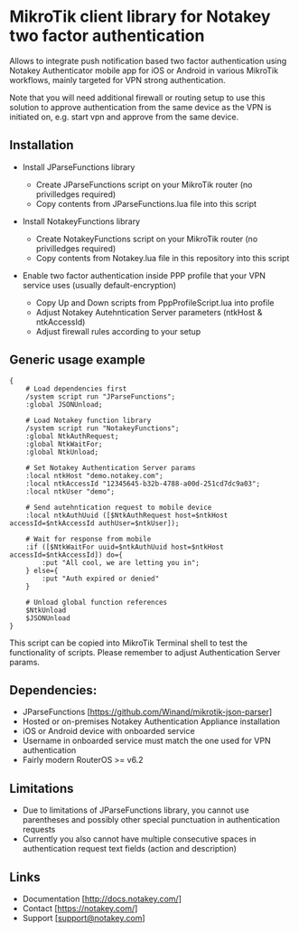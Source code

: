 # MikroTik client library for Notakey two factor authentication

Allows to integrate push notification based two factor authentication using Notakey Authenticator mobile app
for iOS or Android in various MikroTik workflows, mainly targeted for VPN strong authentication.

Note that you will need additional firewall or routing setup to use this solution to approve authentication
from the same device as the VPN is initiated on, e.g. start vpn and approve from the same device.

## Installation

* Install JParseFunctions library
  - Create JParseFunctions script on your MikroTik router (no privilledges required)
  - Copy contents from JParseFunctions.lua file into this script

* Install NotakeyFunctions library
  - Create NotakeyFunctions script on your MikroTik router (no privilledges required)
  - Copy contents from Notakey.lua file in this repository into this script

* Enable two factor authentication inside PPP profile that your VPN service uses (usually default-encryption)
  - Copy Up and Down scripts from PppProfileScript.lua into profile
  - Adjust Notakey Autehntication Server parameters (ntkHost & ntkAccessId)
  - Adjust firewall rules according to your setup

## Generic usage example
```
{
    # Load dependencies first
    /system script run "JParseFunctions";
    :global JSONUnload;

    # Load Notakey function library
    /system script run "NotakeyFunctions";
    :global NtkAuthRequest;
    :global NtkWaitFor;
    :global NtkUnload;

    # Set Notakey Authentication Server params
    :local ntkHost "demo.notakey.com";
    :local ntkAccessId "12345645-b32b-4788-a00d-251cd7dc9a03";
    :local ntkUser "demo";

    # Send autehntication request to mobile device
    :local ntkAuthUuid ([$NtkAuthRequest host=$ntkHost accessId=$ntkAccessId authUser=$ntkUser]);

    # Wait for response from mobile
    :if ([$NtkWaitFor uuid=$ntkAuthUuid host=$ntkHost accessId=$ntkAccessId]) do={
        :put "All cool, we are letting you in";
    } else={
        :put "Auth expired or denied"
    }

    # Unload global function references
    $NtkUnload
    $JSONUnload
}
```

This script can be copied into MikroTik Terminal shell to test the functionality of scripts. Please remember to adjust Authentication Server params.

## Dependencies:

* JParseFunctions [https://github.com/Winand/mikrotik-json-parser]
* Hosted or on-premises Notakey Authentication Appliance installation
* iOS or Android device with onboarded service
* Username in onboarded service must match the one used for VPN authentication
* Fairly modern RouterOS >= v6.2

## Limitations

* Due to limitations of JParseFunctions library, you cannot use parentheses and possibly other special punctuation in authentication requests
* Currently you also cannot have multiple consecutive spaces in authentication request text fields (action and description)

## Links

* Documentation [http://docs.notakey.com/]
* Contact [https://notakey.com/]
* Support [support@notakey.com]
